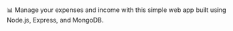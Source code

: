 📊 Manage your expenses and income with this simple web app built using Node.js, Express, and MongoDB.

